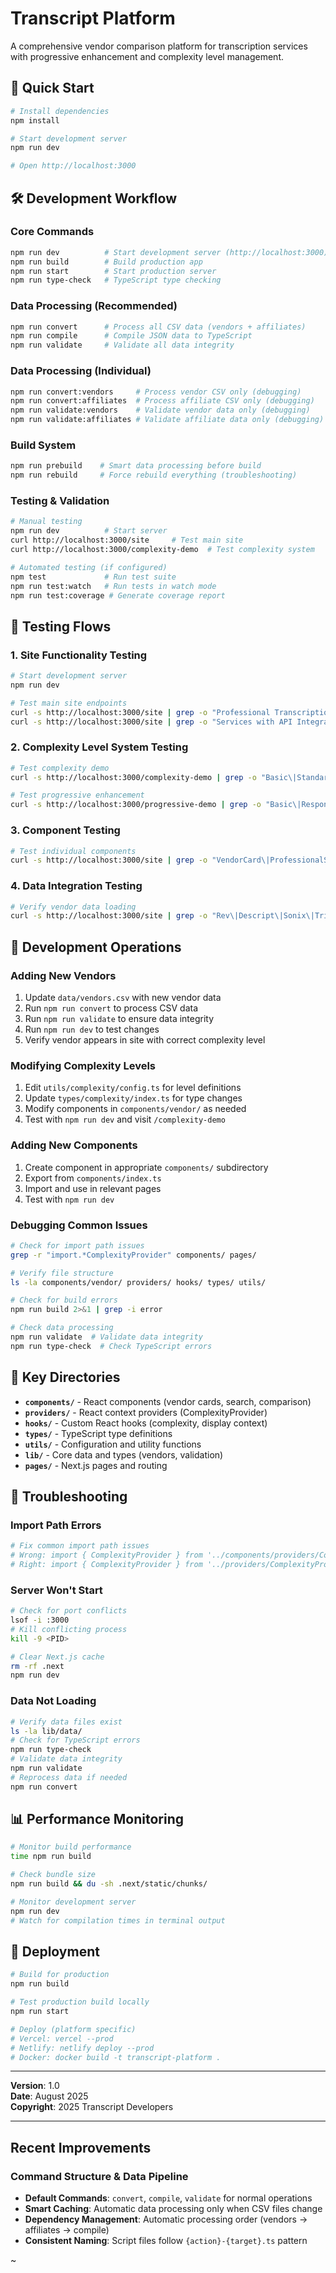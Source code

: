 # Transcript Platform

A comprehensive vendor comparison platform for transcription services with progressive enhancement and complexity level management.

## 🚀 Quick Start

```bash
# Install dependencies
npm install

# Start development server
npm run dev

# Open http://localhost:3000
```

## 🛠️ Development Workflow

### Core Commands
```bash
npm run dev          # Start development server (http://localhost:3000)
npm run build        # Build production app
npm run start        # Start production server
npm run type-check   # TypeScript type checking
```

### Data Processing (Recommended)
```bash
npm run convert      # Process all CSV data (vendors + affiliates)
npm run compile      # Compile JSON data to TypeScript
npm run validate     # Validate all data integrity
```

### Data Processing (Individual)
```bash
npm run convert:vendors     # Process vendor CSV only (debugging)
npm run convert:affiliates  # Process affiliate CSV only (debugging)
npm run validate:vendors    # Validate vendor data only (debugging)
npm run validate:affiliates # Validate affiliate data only (debugging)
```

### Build System
```bash
npm run prebuild    # Smart data processing before build
npm run rebuild     # Force rebuild everything (troubleshooting)
```

### Testing & Validation
```bash
# Manual testing
npm run dev          # Start server
curl http://localhost:3000/site     # Test main site
curl http://localhost:3000/complexity-demo  # Test complexity system

# Automated testing (if configured)
npm test             # Run test suite
npm run test:watch   # Run tests in watch mode
npm run test:coverage # Generate coverage report
```

## 🧪 Testing Flows

### 1. Site Functionality Testing
```bash
# Start development server
npm run dev

# Test main site endpoints
curl -s http://localhost:3000/site | grep -o "Professional Transcription Services\|25.*Services\|Complexity\|Compare Services"
curl -s http://localhost:3000/site | grep -o "Services with API Integration\|Real-time Processing Available\|Data Confidence"
```

### 2. Complexity Level System Testing
```bash
# Test complexity demo
curl -s http://localhost:3000/complexity-demo | grep -o "Basic\|Standard\|Advanced\|Complexity Level"

# Test progressive enhancement
curl -s http://localhost:3000/progressive-demo | grep -o "Basic\|Responsive\|Enhanced"
```

### 3. Component Testing
```bash
# Test individual components
curl -s http://localhost:3000/site | grep -o "VendorCard\|ProfessionalSearch\|VendorComparison"
```

### 4. Data Integration Testing
```bash
# Verify vendor data loading
curl -s http://localhost:3000/site | grep -o "Rev\|Descript\|Sonix\|Trint\|Otter.ai"
```

## 🔧 Development Operations

### Adding New Vendors
1. Update `data/vendors.csv` with new vendor data
2. Run `npm run convert` to process CSV data
3. Run `npm run validate` to ensure data integrity
4. Run `npm run dev` to test changes
5. Verify vendor appears in site with correct complexity level

### Modifying Complexity Levels
1. Edit `utils/complexity/config.ts` for level definitions
2. Update `types/complexity/index.ts` for type changes
3. Modify components in `components/vendor/` as needed
4. Test with `npm run dev` and visit `/complexity-demo`

### Adding New Components
1. Create component in appropriate `components/` subdirectory
2. Export from `components/index.ts`
3. Import and use in relevant pages
4. Test with `npm run dev`

### Debugging Common Issues
```bash
# Check for import path issues
grep -r "import.*ComplexityProvider" components/ pages/

# Verify file structure
ls -la components/vendor/ providers/ hooks/ types/ utils/

# Check for build errors
npm run build 2>&1 | grep -i error

# Check data processing
npm run validate  # Validate data integrity
npm run type-check  # Check TypeScript errors
```

## 📁 Key Directories

- **`components/`** - React components (vendor cards, search, comparison)
- **`providers/`** - React context providers (ComplexityProvider)
- **`hooks/`** - Custom React hooks (complexity, display context)
- **`types/`** - TypeScript type definitions
- **`utils/`** - Configuration and utility functions
- **`lib/`** - Core data and types (vendors, validation)
- **`pages/`** - Next.js pages and routing

## 🚨 Troubleshooting

### Import Path Errors
```bash
# Fix common import path issues
# Wrong: import { ComplexityProvider } from '../components/providers/ComplexityProvider'
# Right: import { ComplexityProvider } from '../providers/ComplexityProvider'
```

### Server Won't Start
```bash
# Check for port conflicts
lsof -i :3000
# Kill conflicting process
kill -9 <PID>

# Clear Next.js cache
rm -rf .next
npm run dev
```

### Data Not Loading
```bash
# Verify data files exist
ls -la lib/data/
# Check for TypeScript errors
npm run type-check
# Validate data integrity
npm run validate
# Reprocess data if needed
npm run convert
```

## 📊 Performance Monitoring

```bash
# Monitor build performance
time npm run build

# Check bundle size
npm run build && du -sh .next/static/chunks/

# Monitor development server
npm run dev
# Watch for compilation times in terminal output
```

## 🔄 Deployment

```bash
# Build for production
npm run build

# Test production build locally
npm run start

# Deploy (platform specific)
# Vercel: vercel --prod
# Netlify: netlify deploy --prod
# Docker: docker build -t transcript-platform .
```

---

**Version**: 1.0  
**Date**: August 2025  
**Copyright**: 2025 Transcript Developers

---

## **Recent Improvements**

### **Command Structure & Data Pipeline**
- **Default Commands**: `convert`, `compile`, `validate` for normal operations
- **Smart Caching**: Automatic data processing only when CSV files change
- **Dependency Management**: Automatic processing order (vendors → affiliates → compile)
- **Consistent Naming**: Script files follow `{action}-{target}.ts` pattern

~  
